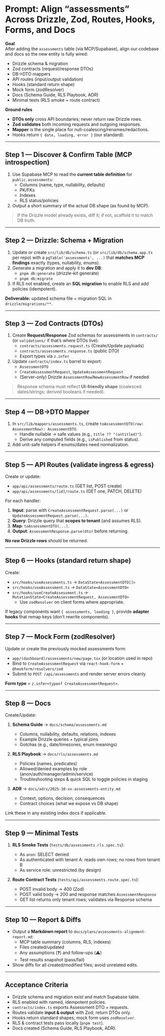 # Prompt: Align “assessments” Across Drizzle, Zod, Routes, Hooks, Forms, and Docs

**Goal**  
After adding the `assessments` table (via MCP/Supabase), align our codebase and docs so the new entity is fully wired:
- Drizzle schema & migration
- Zod contracts (request/response DTOs)
- DB→DTO mappers
- API routes (input/output validation)
- Hooks (standard return shape)
- Mock form (zodResolver)
- Docs (Schema Guide, RLS Playbook, ADR)
- Minimal tests (RLS smoke + route contract)

**Ground rules**  
- **DTOs only** cross API boundaries; never return raw Drizzle rows.
- **Zod validates** both incoming requests and outgoing responses.
- **Mapper** is the single place for null-coalescing/renames/redactions.
- Hooks return `{ data, loading, error }` (our standard).

---

## Step 1 — Discover & Confirm Table (MCP introspection)
1) Use Supabase MCP to read the **current table definition** for `public.assessments`:
   - Columns (name, type, nullability, defaults)
   - PK/FKs
   - Indexes
   - RLS status/policies
2) Output a short summary of the actual DB shape (as found by MCP).

> If the Drizzle model already exists, diff it; if not, scaffold it to match DB truth.

---

## Step 2 — Drizzle: Schema + Migration
1) Update or create `src/lib/db/schema.ts` (or `src/lib/db/schema.app.ts` per repo) with a `pgTable('assessments', ...)` that **matches MCP findings** exactly (types, nullability, enums).
2) Generate a migration and apply it to **dev DB**:
   - `pnpm db:generate` (drizzle-kit generate)
   - `pnpm db:migrate`
3) If RLS not enabled, create an **SQL migration** to enable RLS and add policies (idempotent).

**Deliverable:** updated schema file + migration SQL in `drizzle/migrations/**`.

---

## Step 3 — Zod Contracts (DTOs)
1) Create **Request/Response** Zod schemas for assessments in `contracts/` (or `validations/` if that’s where DTOs live):
   - `contracts/assessments.request.ts` (Create/Update payloads)
   - `contracts/assessments.response.ts` (public DTO)
   - Export types via `z.infer`
2) Update `contracts/index.ts` barrel to export:
   - `AssessmentDTO`
   - `CreateAssessmentRequest`, `UpdateAssessmentRequest`
   - (Server-only) Drizzle `AssessmentRow`/`NewAssessmentRow` if needed

> Response schema must reflect **UI-friendly shape** (coalesced dates/strings; derived booleans if needed).

---

## Step 4 — DB→DTO Mapper
1) In `src/lib/mappers/assessments.ts`, create `toAssessmentDTO(row: AssessmentRow): AssessmentDTO`.
   - Handle nullable → safe values (e.g., `title ?? "(untitled)"`).
   - Derive any computed fields (e.g., `isPublished` from status).
2) Add unit-safe helpers if enums/dates need normalization.

---

## Step 5 — API Routes (validate ingress & egress)
Create or update:
- `app/api/assessments/route.ts` (GET list, POST create)
- `app/api/assessments/[id]/route.ts` (GET one, PATCH, DELETE)

For each handler:
1) **Input**: parse with `CreateAssessmentRequest.parse(...)` or `UpdateAssessmentRequest.parse(...)`.
2) **Query**: Drizzle query that **scopes to tenant** (and assumes RLS).
3) **Map**: `toAssessmentDTO(...)`.
4) **Output**: `AssessmentResponse.parse(dto)` before returning.

**No raw Drizzle rows** should be returned.

---

## Step 6 — Hooks (standard return shape)
Create:
- `src/hooks/useAssessments.ts` → `DataState<AssessmentDTO[]>`
- `src/hooks/useAssessment.ts` → `DataState<AssessmentDTO>`
- `src/hooks/useCreateAssessment.ts` → `MutationState<CreateAssessmentRequest, AssessmentDTO>`
  - Use `zodResolver` on client forms where appropriate.

If legacy components want `{ assessments, loading }`, provide **adapter hooks** that remap keys (don’t rewrite components).

---

## Step 7 — Mock Form (zodResolver)
Update or create the previously mocked assessments form:
- `app/(dashboard)/assessments/new/page.tsx` (or location used in repo)
- Bind to `CreateAssessmentRequest` via `react-hook-form` + `@hookform/resolvers/zod`
- Submit to `POST /api/assessments` and render server errors cleanly

**Form type** = `z.infer<typeof CreateAssessmentRequest>`.

---

## Step 8 — Docs
Create/Update:

1) **Schema Guide** → `docs/schema/assessments.md`
   - Columns, nullability, defaults, relations, indexes
   - Example Drizzle queries + typical joins
   - Gotchas (e.g., date/timezones, enum meanings)

2) **RLS Playbook** → `docs/rls/assessments.md`
   - Policies (names, predicates)
   - Allowed/denied examples by role (anon/auth/manager/admin/service)
   - Troubleshooting steps & quick SQL to toggle policies in staging

3) **ADR** → `docs/adrs/2025-10-xx-assessments-entity.md`
   - Context, options, decision, consequences
   - Contract choices (what we expose vs DB shape)

Link these in any existing index docs if applicable.

---

## Step 9 — Minimal Tests
1) **RLS Smoke Tests** (`tests/db/assessments.rls.spec.ts`):
   - As `anon`: SELECT denied
   - As authenticated with tenant A: reads own rows; no rows from tenant B
   - As service role: unrestricted (by design)

2) **Route Contract Tests** (`tests/api/assessments.route.spec.ts`):
   - POST invalid body → 400 (Zod)
   - POST valid body → 200 and response matches `AssessmentResponse`
   - GET list returns only tenant rows; validates via Response schema

---

## Step 10 — Report & Diffs
- Output a **Markdown report** to `docs/plans/assessments-alignment-report.md`:
  - MCP table summary (columns, RLS, indexes)
  - Files created/updated
  - Any assumptions (❓) and follow-ups (⚠️)
  - Test results snapshot (pass/fail)
- Show diffs for all created/modified files; avoid unrelated edits.

---

## Acceptance Criteria
- Drizzle schema and migration exist and match Supabase table.
- RLS enabled with named, idempotent policies.
- `contracts/index.ts` exports Assessment DTO + requests.
- Routes validate **input & output** with Zod; return DTOs only.
- Hooks return standard shapes; mock form uses `zodResolver`.
- RLS & contract tests pass locally (`pnpm test`).
- Docs created (Schema Guide, RLS Playbook, ADR).
